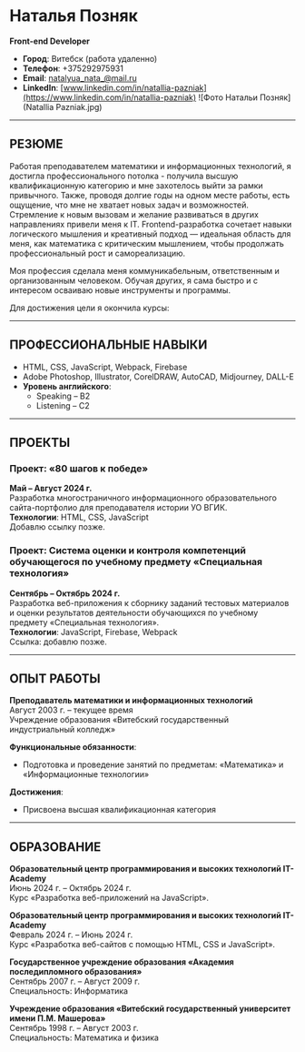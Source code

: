 # Наталья Позняк

**Front-end Developer**

- **Город**: Витебск (работа удаленно)
- **Телефон**: +375292975931
- **Email**: natalyua_nata_@mail.ru
- **LinkedIn**: [www.linkedin.com/in/natallia-pazniak](https://www.linkedin.com/in/natallia-pazniak)
  ![Фото Натальи Позняк](Natallia Pazniak.jpg)

---

## РЕЗЮМЕ

Работая преподавателем математики и информационных технологий, я достигла профессионального потолка - получила высшую
квалификационную категорию и мне захотелось выйти за рамки привычного. Также, проводя долгие годы на одном месте работы,
есть ощущение, что мне не хватает новых задач и возможностей. Стремление к новым вызовам и желание развиваться в других
направлениях привели меня к IT. Frontend-разработка сочетает навыки логического мышления и креативный подход — идеальная
область для меня, как математика с критическим мышлением, чтобы продолжать профессиональный рост и самореализацию.

Моя профессия сделала меня коммуникабельным, ответственным и организованным человеком. Обучая других, я сама быстро и с
интересом осваиваю новые инструменты и программы.

Для достижения цели я окончила курсы:

---

## ПРОФЕССИОНАЛЬНЫЕ НАВЫКИ

- HTML, CSS, JavaScript, Webpack, Firebase
- Adobe Photoshop, Illustrator, CorelDRAW, AutoCAD, Midjourney, DALL-E
- **Уровень английского**:
  - Speaking – B2
  - Listening – C2

---

## ПРОЕКТЫ

### Проект: «80 шагов к победе»

**Май – Август 2024 г.**  
Разработка многостраничного информационного образовательного сайта-портфолио для преподавателя истории УО ВГИК.  
**Технологии**: HTML, CSS, JavaScript  
Добавлю ссылку позже.

### Проект: Система оценки и контроля компетенций обучающегося по учебному предмету «Специальная технология»

**Сентябрь – Октябрь 2024 г.**  
Разработка веб-приложения к сборнику заданий тестовых материалов и оценки результатов деятельности обучающихся по учебному предмету «Специальная технология».  
**Технологии**: JavaScript, Firebase, Webpack  
Ссылка: добавлю позже.

---

## ОПЫТ РАБОТЫ

**Преподаватель математики и информационных технологий**  
Август 2003 г. – текущее время  
Учреждение образования «Витебский государственный индустриальный колледж»

**Функциональные обязанности**:

- Подготовка и проведение занятий по предметам: «Математика» и «Информационные технологии»

**Достижения**:

- Присвоена высшая квалификационная категория

---

## ОБРАЗОВАНИЕ

**Образовательный центр программирования и высоких технологий IT-Academy**  
Июнь 2024 г. – Октябрь 2024 г.  
Курс «Разработка веб-приложений на JavaScript».

**Образовательный центр программирования и высоких технологий IT-Academy**  
Февраль 2024 г. – Июнь 2024 г.  
Курс «Разработка веб-сайтов с помощью HTML, CSS и JavaScript».

**Государственное учреждение образования «Академия последипломного образования»**  
Сентябрь 2007 г. – Август 2009 г.  
Специальность: Информатика

**Учреждение образования «Витебский государственный университет имени П.М. Машерова»**  
Сентябрь 1998 г. – Август 2003 г.  
Специальность: Математика и физика
